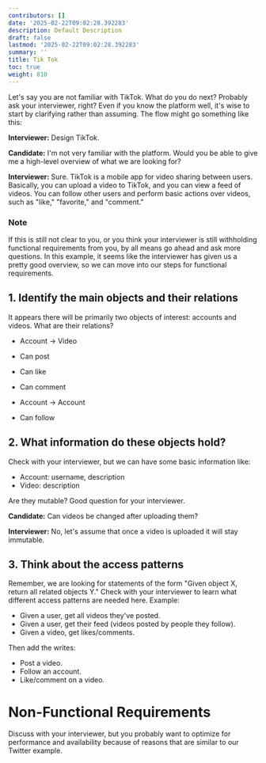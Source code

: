 ```yaml
---
contributors: []
date: '2025-02-22T09:02:28.392283'
description: Default Description
draft: false
lastmod: '2025-02-22T09:02:28.392283'
summary: ''
title: Tik Tok
toc: true
weight: 810
---
```


Let's say you are not familiar with TikTok. What do you do next? Probably ask your interviewer, right? Even if you know the platform well, it's wise to start by clarifying rather than assuming. The flow might go something like this:

**Interviewer:** Design TikTok.

**Candidate:** I'm not very familiar with the platform. Would you be able to give me a high-level overview of what we are looking for?

**Interviewer:** Sure. TikTok is a mobile app for video sharing between users. Basically, you can upload a video to TikTok, and you can view a feed of videos. You can follow other users and perform basic actions over videos, such as "like," "favorite," and "comment."

### Note

If this is still not clear to you, or you think your interviewer is still withholding functional requirements from you, by all means go ahead and ask more questions. In this example, it seems like the interviewer has given us a pretty good overview, so we can move into our steps for functional requirements.

## 1. Identify the main objects and their relations

It appears there will be primarily two objects of interest: accounts and videos. What are their relations?

- Account -> Video

- Can post
- Can like
- Can comment

- Account -> Account

- Can follow

## 2. What information do these objects hold?

Check with your interviewer, but we can have some basic information like:

- Account: username, description
- Video: description

Are they mutable? Good question for your interviewer.

**Candidate:** Can videos be changed after uploading them?

**Interviewer:** No, let's assume that once a video is uploaded it will stay immutable.

## 3. Think about the access patterns

Remember, we are looking for statements of the form "Given object X, return all related objects Y." Check with your interviewer to learn what different access patterns are needed here. Example:

- Given a user, get all videos they've posted.
- Given a user, get their feed (videos posted by people they follow).
- Given a video, get likes/comments.

Then add the writes:

- Post a video.
- Follow an account.
- Like/comment on a video.

# Non-Functional Requirements

Discuss with your interviewer, but you probably want to optimize for performance and availability because of reasons that are similar to our Twitter example.
